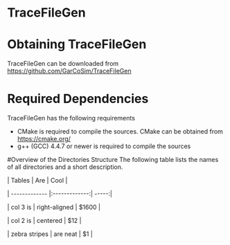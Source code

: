 # TraceFileGen

# Obtaining TraceFileGen
TraceFileGen can be downloaded from https://github.com/GarCoSim/TraceFileGen

# Required Dependencies
  TraceFileGen has the following requirements
  * CMake is required to compile the sources. CMake can be obtained from https://cmake.org/
  * g++ (GCC) 4.4.7 or newer is required to compile the sources

#Overview of the Directories Structure
  The following table lists the names of all directories and a short description.

  | Tables        | Are           | Cool  |
  
  | ------------- |:-------------:| -----:|
  
  | col 3 is      | right-aligned | $1600 |
  
  | col 2 is      | centered      |   $12 |
  
  | zebra stripes | are neat      |    $1 |

